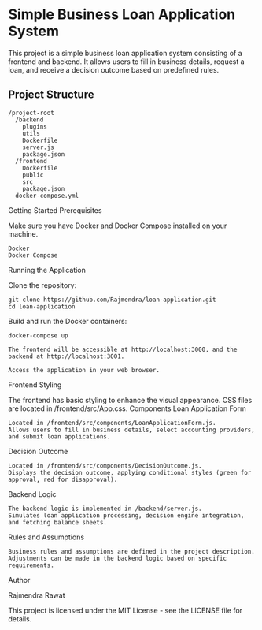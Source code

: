 # Simple Business Loan Application System

This project is a simple business loan application system consisting of a frontend and backend. It allows users to fill in business details, request a loan, and receive a decision outcome based on predefined rules.

## Project Structure

```plaintext
/project-root
  /backend
    plugins
    utils
    Dockerfile
    server.js
    package.json
  /frontend
    Dockerfile
    public
    src
    package.json
  docker-compose.yml
```
Getting Started
Prerequisites

Make sure you have Docker and Docker Compose installed on your machine.

    Docker
    Docker Compose

Running the Application

Clone the repository:

    git clone https://github.com/Rajmendra/loan-application.git
    cd loan-application

Build and run the Docker containers:

    docker-compose up

    The frontend will be accessible at http://localhost:3000, and the backend at http://localhost:3001.

    Access the application in your web browser.

Frontend Styling

The frontend has basic styling to enhance the visual appearance. CSS files are located in /frontend/src/App.css.
Components
Loan Application Form

    Located in /frontend/src/components/LoanApplicationForm.js.
    Allows users to fill in business details, select accounting providers, and submit loan applications.

Decision Outcome

    Located in /frontend/src/components/DecisionOutcome.js.
    Displays the decision outcome, applying conditional styles (green for approval, red for disapproval).

Backend Logic

    The backend logic is implemented in /backend/server.js.
    Simulates loan application processing, decision engine integration, and fetching balance sheets.

Rules and Assumptions

    Business rules and assumptions are defined in the project description.
    Adjustments can be made in the backend logic based on specific requirements.

Author

Rajmendra Rawat

This project is licensed under the MIT License - see the LICENSE file for details.
